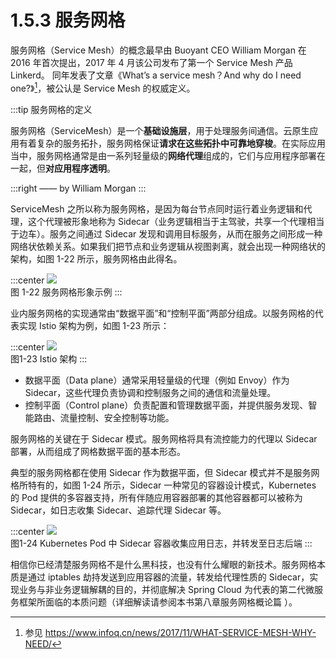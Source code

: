 # 1.5.3 服务网格

服务网格（Service Mesh）的概念最早由 Buoyant CEO William Morgan 在 2016 年首次提出，2017 年 4 月该公司发布了第一个 Service Mesh 产品 Linkerd。 同年发表了文章《What’s a service mesh？And why do I need one?》[^1]，被公认是 Service Mesh 的权威定义。

:::tip 服务网格的定义

服务网格（ServiceMesh）是一个**基础设施层**，用于处理服务间通信。云原生应用有着复杂的服务拓扑，服务网格保证**请求在这些拓扑中可靠地穿梭**。在实际应用当中，服务网格通常是由一系列轻量级的**网络代理**组成的，它们与应用程序部署在一起，但**对应用程序透明**。

:::right
—— by William Morgan
:::

ServiceMesh 之所以称为服务网格，是因为每台节点同时运行着业务逻辑和代理，这个代理被形象地称为 Sidecar（业务逻辑相当于主驾驶，共享一个代理相当于边车）。服务之间通过 Sidecar 发现和调用目标服务，从而在服务之间形成一种网络状依赖关系。如果我们把节点和业务逻辑从视图剥离，就会出现一种网络状的架构，如图 1-22 所示，服务网格由此得名。

:::center
  ![](../assets/service-mesh.png)<br/>
  图 1-22 服务网格形象示例
:::

业内服务网格的实现通常由“数据平面”和“控制平面”两部分组成。以服务网格的代表实现 Istio 架构为例，如图 1-23 所示：

:::center
  ![](../assets/service-mesh-arc.svg)<br/>
  图1-23 Istio 架构
:::

- 数据平面（Data plane）通常采用轻量级的代理（例如 Envoy）作为 Sidecar，这些代理负责协调和控制服务之间的通信和流量处理。
- 控制平面（Control plane）负责配置和管理数据平面，并提供服务发现、智能路由、流量控制、安全控制等功能。

服务网格的关键在于 Sidecar 模式。服务网格将具有流控能力的代理以 Sidecar 部署，从而组成了网格数据平面的基本形态。

典型的服务网格都在使用 Sidecar 作为数据平面，但 Sidecar 模式并不是服务网格所特有的，如图 1-24 所示，Sidecar 一种常见的容器设计模式，Kubernetes 的 Pod 提供的多容器支持，所有伴随应用容器部署的其他容器都可以被称为 Sidecar，如日志收集 Sidecar、追踪代理 Sidecar 等。

:::center
  ![](../assets/k8s-sidecar.png)<br/>
  图1-24 Kubernetes Pod 中 Sidecar 容器收集应用日志，并转发至日志后端
:::

相信你已经清楚服务网格不是什么黑科技，也没有什么耀眼的新技术。服务网格本质是通过 iptables 劫持发送到应用容器的流量，转发给代理性质的 Sidecar，实现业务与非业务逻辑解耦的目的，并彻底解决 Spring Cloud 为代表的第二代微服务框架所面临的本质问题（详细解读请参阅本书第八章服务网格概论篇 ）。

[^1]: 参见 https://www.infoq.cn/news/2017/11/WHAT-SERVICE-MESH-WHY-NEED/
[^2]: 参见 https://istio.io/v1.15/blog/2021/proxyless-grpc/
[^3]: 参见 https://istio.io/latest/zh/blog/2023/ambient-merged-istio-main/
 
